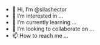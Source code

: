 - 👋 Hi, I’m @silashector
- 👀 I’m interested in ...
- 🌱 I’m currently learning ...
- 💞️ I’m looking to collaborate on ...
- 📫 How to reach me ...

<!---
silashector/silashector is a ✨ special ✨ repository because its `README.md` (this file) appears on your GitHub profile.
You can click the Preview link to take a look at your changes.
--->
